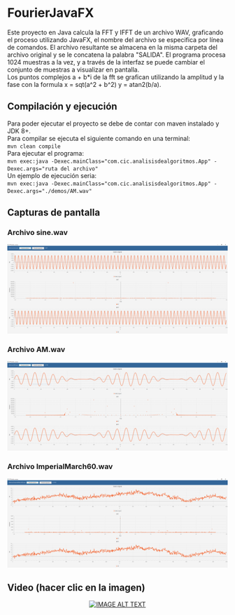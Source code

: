 # FourierJavaFX
Este proyecto en Java calcula la FFT y IFFT de un archivo WAV, graficando el proceso utilizando JavaFX, el nombre del archivo se especifica por línea de comandos. El archivo resultante se almacena en la misma carpeta del archivo original y se le concatena la palabra "SALIDA". El programa procesa 1024 muestras a la vez, y a través de la interfaz se puede cambiar el conjunto de muestras a visualizar en pantalla.\
Los puntos complejos a + b*i de la fft se grafican utilizando la amplitud y la fase con la formula x = sqt(a^2 + b^2) y = atan2(b/a).

## Compilación y ejecución
Para poder ejecutar el proyecto se debe de contar con maven instalado y JDK 8+.\
Para compilar se ejecuta el siguiente comando en una terminal:\
`mvn clean compile`\
Para ejecutar el programa:\
`mvn exec:java -Dexec.mainClass="com.cic.analisisdealgoritmos.App" -Dexec.args="ruta del archivo"`\
Un ejemplo de ejecución seria: \
`mvn exec:java -Dexec.mainClass="com.cic.analisisdealgoritmos.App" -Dexec.args="./demos/AM.wav"`

## Capturas de pantalla
### Archivo sine.wav
![Señal senoidal](img/sine.PNG)
### Archivo AM.wav
![Señal de AM](img/AM.PNG)
### Archivo ImperialMarch60.wav
![Archivo de audio](img/ImperialMarch60.PNG)

## Video (hacer clic en la imagen)

<div align="center">
  <a href="https://www.youtube.com/watch?v=VsJ87F69_lM"><img src="https://img.youtube.com/vi/VsJ87F69_lM/0.jpg" alt="IMAGE ALT TEXT"></a>
</div>


